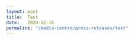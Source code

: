 ```yaml
---
layout: post
title:  Test
date:   2020-12-16
permalink: "/media-centre/press-releases/test"
---
```

